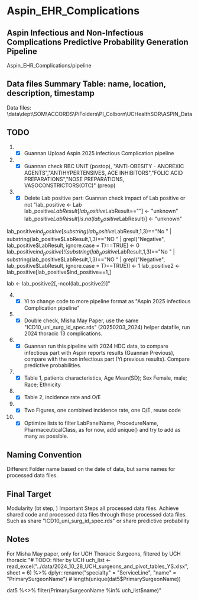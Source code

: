 # Aspin_EHR_Complications

## Aspin Infectious and Non-Infectious Complications Predictive Probability Generation Pipeline
Aspin_EHR_Complications/pipeline

## Data files Summary Table: name, location, description, timestamp  
Data files: \\data\dept\SOM\ACCORDS\PiFolders\PI_Colborn\UCHealthSOR\ASPIN_Data

## TODO
1. - [x] Guannan Upload Aspin 2025 infectious Complication pipeline
2. - [x] Guannan check RBC UNIT (postop), "ANTI-OBESITY - ANOREXIC AGENTS","ANTIHYPERTENSIVES, ACE INHIBITORS","FOLIC ACID PREPARATIONS","NOSE PREPARATIONS, VASOCONSTRICTORS(OTC)" (preop)
3. - [x] Delete Lab positive part: Guannan check impact of Lab positive or not "lab_positive <- Lab
lab_positive$LabResult[lab_positive$LabResult==""] <- "unknown"
lab_positive$LabResult[is.na(lab_positive$LabResult)] <- "unknown"

lab_positive$ind_positive[substring(lab_positive$LabResult,1,3)=="No " | substring(lab_positive$LabResult,1,3)=="NO " | grepl("Negative", lab_positive$LabResult, ignore.case = T)==TRUE] <- 0
lab_positive$ind_positive[!(substring(lab_positive$LabResult,1,3)=="No " | substring(lab_positive$LabResult,1,3)=="NO " | grepl("Negative", lab_positive$LabResult, ignore.case = T)==TRUE)] <- 1
lab_positive2 <- lab_positive[lab_positive$ind_positive==1,]


lab <- lab_positive2[,-ncol(lab_positive2)]"    

4. - [x] Yi to change code to more pipeline format as "Aspin 2025 infectious Complication pipeline"    
5. - [x] Double check, Misha May Paper, use the same "ICD10_uni_surg_id_spec.rds" (20250203_2024) helper datafile, run 2024 thoracic 13 complications.    
6. - [x] Guannan run this pipeline with 2024 HDC data, to compare infectious part with Aspin reports results (Guannan Previous), compare with the non infectious part (Yi previous results). Compare predictive probabilities.    
7. - [x] Table 1, patients characteristics, Age Mean(SD); Sex Female, male; Race; Ethnicity  
8. - [x] Table 2,  incidence rate and O/E
9. - [x] Two Figures, one combined incidence rate, one O/E, reuse code
10. - [x] Optimize lists to filter LabPanelName, ProcedureName, PharmaceuticalClass, as for now, add unique() and try to add as many as possible.

## Naming Convention 

Different Folder name based on the date of data, but same names for processed data files. 

## Final Target 
Modularity (bt step, )
Important Steps all processed data files. 
Achieve shared code and processed data files through those processed data files. Such as share "ICD10_uni_surg_id_spec.rds" or share predictive probability 


## Notes
For Misha May paper, only for UCH Thoracic Surgeons, filtered by UCH thoracic "# TODO: filter by UCH 
uch_list <- read_excel("../data/2024_10_28_UCH_surgeons_and_pivot_tables_YS.xlsx", 
                       sheet = 6) %>%
  dplyr::rename("specialty" = "ServiceLine",
                "name" = "PrimarySurgeonName") # length(unique(dat5$PrimarySurgeonName))

dat5 %<>% filter(PrimarySurgeonName %in% uch_list$name)"
